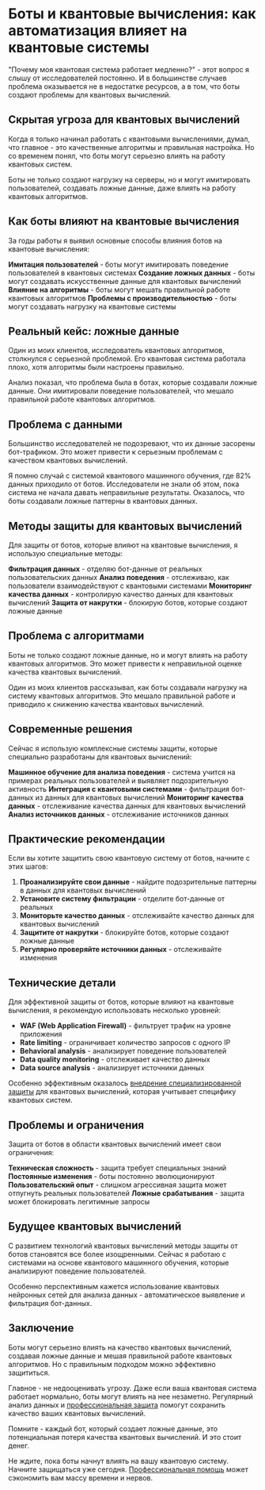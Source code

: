 ﻿# Боты и квантовые вычисления: как автоматизация влияет на квантовые системы

"Почему моя квантовая система работает медленно?" - этот вопрос я слышу от исследователей постоянно. И в большинстве случаев проблема оказывается не в недостатке ресурсов, а в том, что боты создают проблемы для квантовых вычислений.

## Скрытая угроза для квантовых вычислений

Когда я только начинал работать с квантовыми вычислениями, думал, что главное - это качественные алгоритмы и правильная настройка. Но со временем понял, что боты могут серьезно влиять на работу квантовых систем.

Боты не только создают нагрузку на серверы, но и могут имитировать пользователей, создавать ложные данные, даже влиять на работу квантовых алгоритмов.

## Как боты влияют на квантовые вычисления

За годы работы я выявил основные способы влияния ботов на квантовые вычисления:

**Имитация пользователей** - боты могут имитировать поведение пользователей в квантовых системах
**Создание ложных данных** - боты могут создавать искусственные данные для квантовых вычислений
**Влияние на алгоритмы** - боты могут мешать правильной работе квантовых алгоритмов
**Проблемы с производительностью** - боты могут создавать нагрузку на квантовые системы

## Реальный кейс: ложные данные

Один из моих клиентов, исследователь квантовых алгоритмов, столкнулся с серьезной проблемой. Его квантовая система работала плохо, хотя алгоритмы были настроены правильно.

Анализ показал, что проблема была в ботах, которые создавали ложные данные. Они имитировали поведение пользователей, что мешало правильной работе квантовых алгоритмов.

## Проблема с данными

Большинство исследователей не подозревают, что их данные засорены бот-трафиком. Это может привести к серьезным проблемам с качеством квантовых вычислений.

Я помню случай с системой квантового машинного обучения, где 82% данных приходило от ботов. Исследователи не знали об этом, пока система не начала давать неправильные результаты. Оказалось, что боты создавали ложные паттерны в квантовых данных.

## Методы защиты для квантовых вычислений

Для защиты от ботов, которые влияют на квантовые вычисления, я использую специальные методы:

**Фильтрация данных** - отделяю бот-данные от реальных пользовательских данных
**Анализ поведения** - отслеживаю, как пользователи взаимодействуют с квантовыми системами
**Мониторинг качества данных** - контролирую качество данных для квантовых вычислений
**Защита от накрутки** - блокирую ботов, которые создают ложные данные

## Проблема с алгоритмами

Боты не только создают ложные данные, но и могут влиять на работу квантовых алгоритмов. Это может привести к неправильной оценке качества квантовых вычислений.

Один из моих клиентов рассказывал, как боты создавали нагрузку на систему квантовых алгоритмов. Это мешало правильной работе и приводило к снижению качества квантовых вычислений.

## Современные решения

Сейчас я использую комплексные системы защиты, которые специально разработаны для квантовых вычислений:

**Машинное обучение для анализа поведения** - система учится на примерах реальных пользователей и выявляет подозрительную активность
**Интеграция с квантовыми системами** - фильтрация бот-данных из данных для квантовых вычислений
**Мониторинг качества данных** - отслеживание качества данных для квантовых вычислений
**Анализ источников данных** - отслеживание источников данных

## Практические рекомендации

Если вы хотите защитить свою квантовую систему от ботов, начните с этих шагов:

1. **Проанализируйте свои данные** - найдите подозрительные паттерны в данных для квантовых вычислений
2. **Установите систему фильтрации** - отделите бот-данные от реальных
3. **Мониторьте качество данных** - отслеживайте качество данных для квантовых вычислений
4. **Защитите от накрутки** - блокируйте ботов, которые создают ложные данные
5. **Регулярно проверяйте источники данных** - отслеживайте изменения

## Технические детали

Для эффективной защиты от ботов, которые влияют на квантовые вычисления, я рекомендую использовать несколько уровней:

- **WAF (Web Application Firewall)** - фильтрует трафик на уровне приложения
- **Rate limiting** - ограничивает количество запросов с одного IP
- **Behavioral analysis** - анализирует поведение пользователей
- **Data quality monitoring** - отслеживает качество данных
- **Data source analysis** - анализирует источники данных

Особенно эффективным оказалось [внедрение специализированной защиты](https://progaem.com/ustanovka-antibota-usluga-po-zashhite-ot-botov-vashih-sajtov-na-razlichnyh-cms-sistemah.html) для квантовых вычислений, которая учитывает специфику квантовых систем.

## Проблемы и ограничения

Защита от ботов в области квантовых вычислений имеет свои ограничения:

**Техническая сложность** - защита требует специальных знаний
**Постоянные изменения** - боты постоянно эволюционируют
**Пользовательский опыт** - слишком агрессивная защита может отпугнуть реальных пользователей
**Ложные срабатывания** - защита может блокировать легитимные запросы

## Будущее квантовых вычислений

С развитием технологий квантовых вычислений методы защиты от ботов становятся все более изощренными. Сейчас я работаю с системами на основе квантового машинного обучения, которые анализируют поведение пользователей.

Особенно перспективным кажется использование квантовых нейронных сетей для анализа данных - автоматическое выявление и фильтрация бот-данных.

## Заключение

Боты могут серьезно влиять на качество квантовых вычислений, создавая ложные данные и мешая правильной работе квантовых алгоритмов. Но с правильным подходом можно эффективно защититься.

Главное - не недооценивать угрозу. Даже если ваша квантовая система работает нормально, боты могут влиять на нее незаметно. Регулярный анализ данных и [профессиональная защита](https://progaem.com/ustanovka-antibota-usluga-po-zashhite-ot-botov-vashih-sajtov-na-razlichnyh-cms-sistemah.html) помогут сохранить качество ваших квантовых вычислений.

Помните - каждый бот, который создает ложные данные, это потенциальная потеря качества квантовых вычислений. И это стоит денег.

Не ждите, пока боты начнут влиять на вашу квантовую систему. Начните защищаться уже сегодня. [Профессиональная помощь](https://progaem.com/ustanovka-antibota-usluga-po-zashhite-ot-botov-vashih-sajtov-na-razlichnyh-cms-sistemah.html) может сэкономить вам массу времени и нервов.
